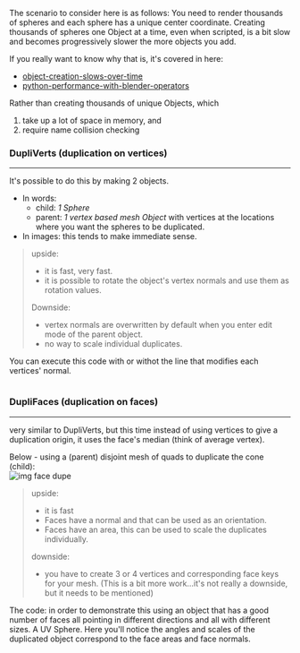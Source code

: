 The scenario to consider here is as follows: You need to render thousands of spheres and each sphere has a unique center coordinate. Creating thousands of spheres one Object at a time, even when scripted, is a bit slow and becomes progressively slower the more objects you add.

If you really want to know why that is, it's covered in here:
  - [object-creation-slows-over-time](http://blender.stackexchange.com/questions/14814/object-creation-slows-over-time)  
  - [python-performance-with-blender-operators](http://blender.stackexchange.com/questions/7358/python-performance-with-blender-operators)  

Rather than creating thousands of unique Objects, which  

1. take up a lot of space in memory, and 
2. require name collision checking


### DupliVerts (duplication on vertices)
____
It's possible to do this by making 2 objects.  

  - In words: 
     - child: _1 Sphere_ 
     - parent: _1 vertex based mesh Object_ with vertices at the locations where you want the spheres to be duplicated. 
  - In images: this tends to make immediate sense.


> upside:
>   - it is fast, very fast.
>   - it is possible to rotate the object's vertex normals and use them as rotation values.
>
> Downside: 
>   - vertex normals are overwritten by default when you enter edit mode of the parent object.
>   - no way to scale individual duplicates.

You can execute this code with or withot the line that modifies each vertices' normal.

```python


```

### DupliFaces (duplication on faces)
____
very similar to DupliVerts, but this time instead of using vertices to give a duplication origin, it uses the face's median (think of average vertex). 

Below - using a (parent) disjoint mesh of quads to duplicate the cone (child):   
![img face dupe](https://cloud.githubusercontent.com/assets/619340/10752213/72749cb4-7c87-11e5-9915-f435458937a3.png)

> upside: 
> 
>  - it is fast
>  - Faces have a normal and that can be used as an orientation.
>  - Faces have an area, this can be used to scale the duplicates individually.  
>
> downside:  
>
>  - you have to create 3 or 4 vertices and corresponding face keys for your mesh. (This is a bit more work...it's not really a downside, but it needs to be mentioned)

The code: in order to demonstrate this using an object that has a good number of faces all pointing in different directions and all with different sizes. A UV Sphere. Here you'll notice the angles and scales of the duplicated object correspond to the face areas and face normals.

```python

```